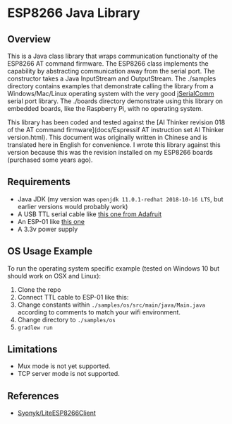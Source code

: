 # ESP8266 Java Library

## Overview
This is a Java class library that wraps communication functionalty of the ESP8266 AT command firmware. The ESP8266 class implements the capability by abstracting communication away from the serial port. The constructor takes a Java InputStream and OutputStream. The ./samples directory contains examples that demonstrate calling the library from a Windows/Mac/Linux operating system with the very good [jSerialComm](http://fazecast.github.io/jSerialComm/) serial port library. The ./boards directory demonstrate using this library on embedded boards, like the Raspberry Pi, with no operating system.

This library has been coded and tested against the [AI Thinker revision 018 of the AT command firmware](docs/Espressif AT instruction set AI Thinker version.html). This document was originally written in Chinese and is translated here in English for convenience. I wrote this library against this version because this was the revision installed on my ESP8266 boards (purchased some years ago). 

## Requirements
- Java JDK (my version was `openjdk 11.0.1-redhat 2018-10-16 LTS`, but earlier versions would probably work)
- A USB TTL serial cable like [this one from Adafruit](https://www.adafruit.com/product/954)
- An ESP-01 like [this one](https://solarbotics.com/product/29246/)
- A 3.3v power supply

## OS Usage Example
To run the operating system specific example (tested on Windows 10 but should work on OSX and Linux):
1. Clone the repo
2. Connect TTL cable to ESP-01 like this:
3. Change constants within `./samples/os/src/main/java/Main.java` according to comments to match your wifi environment.
4. Change directory to `./samples/os`
5. `gradlew run`

## Limitations
- Mux mode is not yet supported.
- TCP server mode is not supported.

## References
- [Syonyk/LiteESP8266Client](https://github.com/Syonyk/LiteESP8266Client)